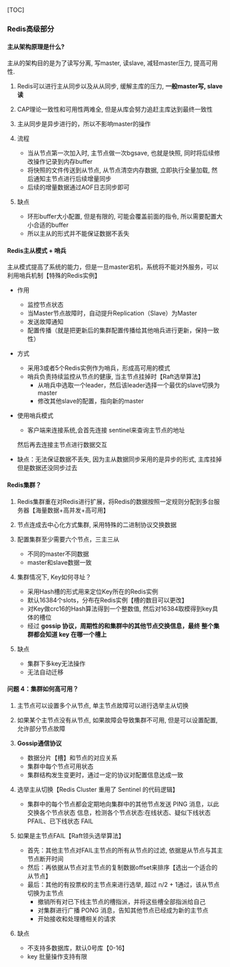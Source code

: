 [TOC]

### Redis高级部分

#### 主从架构原理是什么?

主从的架构目的是为了读写分离, 写master, 读slave, 减轻master压力, 提高可用性. 

1.  Redis可以进行主从同步以及从从同步, 缓解主库的压力, **一般master写, slave读**

2.  CAP理论一致性和可用性两难全, 但是从库会努力追赶主库达到最终一致性

3.  主从同步是异步进行的，所以不影响master的操作

4.  流程
    *   当从节点第一次加入时, 主节点做一次bgsave, 也就是快照, 同时将后续修改操作记录到内存buffer
    *   将快照的文件传送到从节点, 从节点清空内存数据, 立即执行全量加载, 然后通知主节点进行后续增量同步
    *   后续的增量数据通过AOF日志同步即可

5.  缺点
    *   环形buffer大小配置, 但是有限的, 可能会覆盖前面的指令, 所以需要配置大小合适的buffer
    *   所以主从的形式并不能保证数据不丢失


#### Redis主从模式 + 哨兵

主从模式提高了系统的能力，但是一旦master宕机，系统将不能对外服务，可以利用哨兵机制【特殊的Redis实例】

-   作用

    *   监控节点状态
    *   当Master节点故障时，自动提升Replication（Slave）为Master
    *   发送故障通知
    *   配置传播（就是把更新后的集群配置传播给其他哨兵进行更新，保持一致性）

-   方式

    -   采用3或者5个Redis实例作为哨兵，形成高可用的模式
    -   哨兵负责持续监控从节点的健康, 当主节点挂掉时【Raft选举算法】
        *   从哨兵中选取一个leader，然后该leader选择一个最优的slave切换为master
        *   修改其他slave的配置，指向新的master

-   使用哨兵模式

    *   客户端来连接系统,会首先连接 sentinel来查询主节点的地址

    然后再去连接主节点进行数据交互

-   缺点：无法保证数据不丢失, 因为主从数据同步采用的是异步的形式, 主库挂掉但是数据还没同步过去

#### Redis集群？

1.  Redis集群重在对Redis进行扩展，将Redis的数据按照一定规则分配到多台服务器【海量数据+高并发+高可用】
2.  节点连成去中心化方式集群, 采用特殊的二进制协议交换数据
3.  配置集群至少需要六个节点，三主三从
    *   不同的master不同数据
    *   master和slave数据一致
4.  集群情况下, Key如何寻址？

    *   采用Hash槽的形式用来定位Key所在的Redis实例
    *   默认16384个slots，分布在Redis实例【槽的数目可以更改】
    *   对Key做crc16的Hash算法得到一个整数值, 然后对16384取模得到key具体的槽位
    *   经过 **gossip 协议，周期性的和集群中的其他节点交换信息，最终 整个集群都会知道 key 在哪一个槽上**
5.  缺点
    *   集群下多key无法操作
    *   无法自动迁移

#### 问题 4：集群如何高可用？

1.  主节点可以设置多个从节点, 单主节点故障可以进行选举主从切换
2.  如果某个主节点没有从节点, 如果故障会导致集群不可用, 但是可以设置配置, 允许部分节点故障
3.  **Gossip通信协议**
    *   数据分片【槽】和节点的对应关系
    *   集群中每个节点可用状态
    *   集群结构发生变更时，通过一定的协议对配置信息达成一致
4.  选举主从切换【Redis Cluster 重用了 Sentinel 的代码逻辑】
    *   集群中的每个节点都会定期地向集群中的其他节点发送 PING 消息，以此交换各个节点状态 信息，检测各个节点状态:在线状态、疑似下线状态 PFAIL、已下线状态 FAIL
5.  如果是主节点FAIL【Raft领头选举算法】

    *   首先：其他主节点对FAIL主节点的所有从节点的过滤, 依据是从节点与其主节点断开时间
    *   然后：再依据从节点对主节点的复制数据offset来排序【选出一个适合的从节点】
    *   最后：其他的有投票权的主节点来进行选举, 超过 n/2 + 1通过，该从节点切换为主节点
        *   撤销所有对已下线主节点的槽指派，并将这些槽全部指派给自己
        *   对集群进行广播 PONG 消息，告知其他节点已经成为新的主节点
        *   开始接收和处理槽相关的请求
6.  缺点
    *   不支持多数据库，默认0号库【0-16】
    *   key 批量操作支持有限
